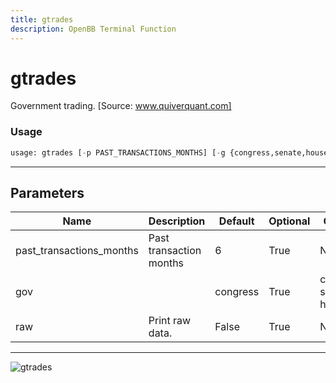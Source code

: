 ```yaml
---
title: gtrades
description: OpenBB Terminal Function
---
```


# gtrades

Government trading. [Source: www.quiverquant.com]

### Usage 
```python
usage: gtrades [-p PAST_TRANSACTIONS_MONTHS] [-g {congress,senate,house}] [--raw]
```
---
## Parameters

| Name | Description | Default | Optional | Choices |
| ---- | ----------- | ------- | -------- | ------- |
| past_transactions_months | Past transaction months | 6 | True | None |
| gov |  | congress | True | congress, senate, house |
| raw | Print raw data. | False | True | None |
---
![gtrades](https://user-images.githubusercontent.com/46355364/154263341-9f51e041-e2c6-408c-bf80-5ef3c7f045f0.png)

